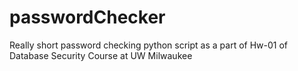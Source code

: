 # passwordChecker

Really short password checking python script as a part of Hw-01 of Database Security Course at UW Milwaukee
